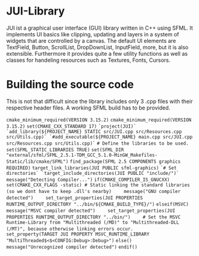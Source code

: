 # JUI-Library
JUI ist a graphical user interface (GUI) library written in C++ using SFML. It implements UI basics like clipping, updating and layers in a system of widgets that are controlled by a canvas. The default UI elements are TextField, Button, ScrollList, DropDownList, InputField, more, but it is also extensible.
Furthermore it provides quite a few utility functions as well as classes for handeling resources such as Textures, Fonts, Cursors.

# Building the source code

This is not that difficult since the library includes only 3 .cpp files with their respective header files. A working SFML build has to be provided.

`cmake_minimum_required(VERSION 3.15.2)`
`cmake_minimum_required(VERSION 3.15.2)`
`set(CMAKE_CXX_STANDARD 17)`
``
`project(JUI)`
`add_library(${PROJECT_NAME} STATIC src/JUI.cpp src/Resources.cpp src/Utils.cpp)`
`#add_executable(${PROJECT_NAME} main.cpp src/JUI.cpp src/Resources.cpp src/Utils.cpp)`
``
`# Define the libraries to be used.`
`set(SFML_STATIC_LIBRARIES TRUE)`
`set(SFML_DIR "external/sfml/SFML_2.5.1-TDM_GCC_5.1.0-MinGW_Makefiles-Static/lib/cmake/SFML")`
`find_package(SFML 2.5 COMPONENTS graphics REQUIRED)`
`target_link_libraries(JUI PUBLIC sfml-graphics)`
``
`# Set directories`
`target_include_directories(JUI PUBLIC "include/")`
``
`message("Detecting Compiler...")`
`if(CMAKE_COMPILER_IS_GNUCXX)`
`    set(CMAKE_CXX_FLAGS -static) # Static linking the standard libraries (so we dont have to keep .dll's nearby)`
`    message("GNU compiler detected")`
`    set_target_properties(JUI PROPERTIES RUNTIME_OUTPUT_DIRECTORY "../bin/${CMAKE_BUILD_TYPE}/")`
`elseif(MSVC)`
`    message("MSVC compiler detected")`
`    set_target_properties(JUI PROPERTIES RUNTIME_OUTPUT_DIRECTORY "../bin/")`
`    # Set the MSVC Runtime-Library from "Multithreaded (/MD)" to "Multithreaded-DLL (/MT)", because otherwise linking errors occur.`
`    set_property(TARGET JUI PROPERTY MSVC_RUNTIME_LIBRARY "MultiThreaded$<$<CONFIG:Debug>:Debug>")`
`else()`
`    message("Unrecognized compiler detected")`
`endif()`
